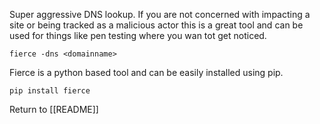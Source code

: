 Super aggressive DNS lookup. If you are not concerned with impacting a site or being tracked as a malicious actor this is a great tool and can be used for things like pen testing where you wan tot get noticed. 

	fierce -dns <domainname>
	
Fierce is a python based tool and can be easily installed using pip.

	pip install fierce
	
Return to [[README]]

